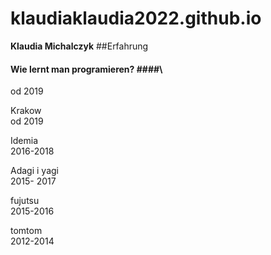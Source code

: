 # klaudiaklaudia2022.github.io
**Klaudia Michalczyk**
##Erfahrung 
#### Wie lernt man programieren? ####\
od 2019 

Krakow\
od 2019

Idemia\
2016-2018

Adagi i yagi\
2015- 2017 

fujutsu\
2015-2016

tomtom\
2012-2014


